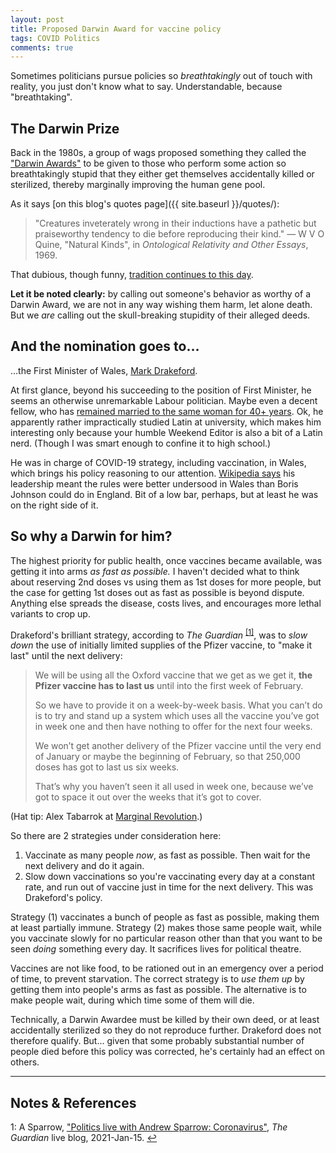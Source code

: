```yaml
---
layout: post
title: Proposed Darwin Award for vaccine policy
tags: COVID Politics
comments: true
---
```


Sometimes politicians pursue policies so _breathtakingly_ out of touch with reality, you
just don't know what to say.  Understandable, because "breathtaking".  


## The Darwin Prize  

Back in the 1980s, a group of wags proposed something they called the 
["Darwin Awards"](https://en.wikipedia.org/wiki/Darwin_Awards) to be given to those who
perform some action so breathtakingly stupid that they either get themselves accidentally
killed or sterilized, thereby marginally improving the human gene pool.  

As it says [on this blog's quotes page]({{ site.baseurl }}/quotes/):  
> "Creatures inveterately wrong in their inductions have a pathetic but praiseworthy
> tendency to die before reproducing their kind." &mdash; W V O Quine, "Natural Kinds", 
> in _Ontological Relativity and Other Essays_, 1969.  

That dubious, though funny, [tradition continues to this day](https://darwinawards.com/).  

__Let it be noted clearly:__ by calling out someone's behavior as worthy of a Darwin Award, we are not
in any way wishing them harm, let alone death.  But we _are_ calling out the
skull-breaking stupidity of their alleged deeds.  


## And the nomination goes to&hellip;  

&hellip;the First Minister of Wales,
[Mark Drakeford](https://en.wikipedia.org/wiki/Mark_Drakeford).  

At first glance, beyond his succeeding to the position of First Minister, he seems an
otherwise unremarkable Labour politician.  Maybe even a decent fellow, who has 
[remained married to the same woman for 40+ years](https://en.wikipedia.org/wiki/Mark_Drakeford#First_Minister).
Ok, he apparently rather impractically studied Latin at university, which makes him
interesting only because your humble Weekend Editor is also a bit of a Latin nerd.
(Though I was smart enough to confine it to high school.)  

He was in charge of COVID-19 strategy, including vaccination, in Wales, which brings his
policy reasoning to our attention.
[Wikipedia says](https://en.wikipedia.org/wiki/Mark_Drakeford#First_Minister) his
leadership meant the rules were better undersood in Wales than Boris Johnson could do in
England.  Bit of a low bar, perhaps, but at least he was on the right side of it.  


## So why a Darwin for him?  

The highest priority for public health, once vaccines became available, was getting it
into arms _as fast as possible._  I haven't decided what to think about reserving 2nd
doses vs using them as 1st doses for more people, but the case for getting 1st doses out
as fast as possible is beyond dispute.  Anything else spreads the disease, costs lives,
and encourages more lethal variants to crop up.  

Drakeford's brilliant strategy, according to _The Guardian_ <sup id="fn1a">[[1]](#fn1)</sup>, was
to _slow down_ the use of initially limited supplies of the Pfizer vaccine, to "make it
last" until the next delivery:  

> We will be using all the Oxford vaccine that we get as we get it, __the Pfizer vaccine has
> to last us__ until into the first week of February.  
>  
> So we have to provide it on a week-by-week basis. What you can’t do is to try and stand
> up a system which uses all the vaccine you’ve got in week one and then have nothing to
> offer for the next four weeks.  
>  
> We won’t get another delivery of the Pfizer vaccine until the very end of January or
> maybe the beginning of February, so that 250,000 doses has got to last us six weeks.  
>  
> That’s why you haven’t seen it all used in week one, because we’ve got to space it out
> over the weeks that it’s got to cover.  

(Hat tip: Alex Tabarrok at [Marginal Revolution](https://marginalrevolution.com/).)

So there are 2 strategies under consideration here:  
1. Vaccinate as many people _now_, as fast as possible.  Then wait for the next delivery
   and do it again.  
2. Slow down vaccinations so you're vaccinating every day at a constant rate, and run out
   of vaccine just in time for the next delivery.  This was Drakeford's policy.  

Strategy (1) vaccinates a bunch of people as fast as possible, making them at least
partially immune.  Strategy (2) makes those same people wait, while you vaccinate slowly
for no particular reason other than that you want to be seen _doing_ something every day.
It sacrifices lives for political theatre.  

Vaccines are not like food, to be rationed out in an emergency over a period of time, to
prevent starvation.  The correct strategy is to _use them up_ by getting them into
people's arms as fast as possible.  The alternative is to make people wait, during which
time some of them will die.  

Technically, a Darwin Awardee must be killed by their own deed, or at least accidentally
sterilized so they do not reproduce further.  Drakeford does not therefore qualify.
But&hellip; given that some probably substantial number of people died before this policy
was corrected, he's certainly had an effect on others.  


---

## Notes &amp; References  

<!--
<sup id="fn1a">[[1]](#fn1)</sup>
<a id="fn1">1</a>: [↩](#fn1a)  
-->

<a id="fn1">1</a>: A Sparrow, ["Politics live with Andrew Sparrow: Coronavirus"](https://www.theguardian.com/politics/live/2021/jan/15/uk-covid-coronavirus-live-news-updates-boris-johnson-vaccines-schools?page=with:block-60019e668f08c2ca166f5f95#block-60019e668f08c2ca166f5f95), _The Guardian_ live blog, 2021-Jan-15. [↩](#fn1a)  
